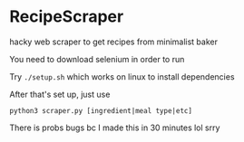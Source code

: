 # RecipeScraper
hacky web scraper to get recipes from minimalist baker

You need to download selenium in order to run

Try `./setup.sh` which works on linux to install dependencies

After that's set up, just use 

`python3 scraper.py [ingredient|meal type|etc]`

There is probs bugs bc I made this in 30 minutes lol srry
